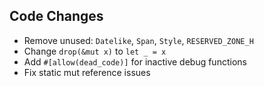 ## Code Changes

- Remove unused: `Datelike`, `Span`, `Style`, `RESERVED_ZONE_H`
- Change `drop(&mut x)` to `let _ = x`
- Add `#[allow(dead_code)]` for inactive debug functions
- Fix static mut reference issues
